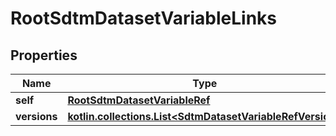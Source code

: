 
# RootSdtmDatasetVariableLinks

## Properties
| Name | Type | Description | Notes |
| ------------ | ------------- | ------------- | ------------- |
| **self** | [**RootSdtmDatasetVariableRef**](RootSdtmDatasetVariableRef.md) |  |  [optional] |
| **versions** | [**kotlin.collections.List&lt;SdtmDatasetVariableRefVersion&gt;**](SdtmDatasetVariableRefVersion.md) |  |  [optional] |



